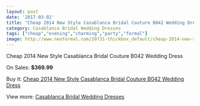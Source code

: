 ```yaml
---
layout: post
date: '2017-03-02'
title: "Cheap 2014 New Style Casablanca Bridal Couture B042 Wedding Dress"
category: Casablanca Bridal Wedding Dresses
tags: ["cheap","evening","charming","party","formal"]
image: http://www.neoformal.com/20731-thickbox_default/cheap-2014-new-style-casablanca-bridal-couture-b042-wedding-dress.jpg
---
```

Cheap 2014 New Style Casablanca Bridal Couture B042 Wedding Dress

On Sales: **$369.99**
<a href="https://www.neoformal.com/en/casablanca-bridal-wedding-dresses-2014/6646-cheap-2014-new-style-casablanca-bridal-couture-b042-wedding-dress.html"><amp-img layout="responsive" width="600" height="600" src="//www.neoformal.com/20731-thickbox_default/cheap-2014-new-style-casablanca-bridal-couture-b042-wedding-dress.jpg" alt="Cheap 2014 New Style Casablanca Bridal Couture B042 Wedding Dress 0" /></a>
<a href="https://www.neoformal.com/en/casablanca-bridal-wedding-dresses-2014/6646-cheap-2014-new-style-casablanca-bridal-couture-b042-wedding-dress.html"><amp-img layout="responsive" width="600" height="600" src="//www.neoformal.com/20732-thickbox_default/cheap-2014-new-style-casablanca-bridal-couture-b042-wedding-dress.jpg" alt="Cheap 2014 New Style Casablanca Bridal Couture B042 Wedding Dress 1" /></a>

Buy it: [Cheap 2014 New Style Casablanca Bridal Couture B042 Wedding Dress](https://www.neoformal.com/en/casablanca-bridal-wedding-dresses-2014/6646-cheap-2014-new-style-casablanca-bridal-couture-b042-wedding-dress.html "Cheap 2014 New Style Casablanca Bridal Couture B042 Wedding Dress")

View more: [Casablanca Bridal Wedding Dresses](https://www.neoformal.com/en/95-casablanca-bridal-wedding-dresses-2014 "Casablanca Bridal Wedding Dresses")